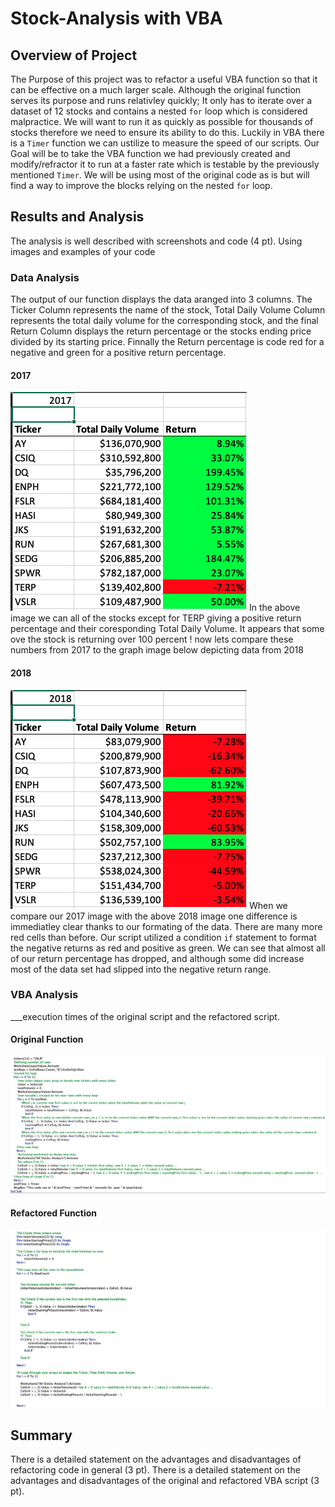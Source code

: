 # Stock-Analysis with VBA 

## Overview of Project
The Purpose of this project was to refactor a useful VBA function so that it can be effective on a much larger scale. Although the original function serves its purpose and runs relativley quickly; It only has to iterate over a dataset of 12 stocks and contains a nested `for` loop which is considered malpractice. We will want to run it as quickly as possible for thousands of stocks therefore we need to ensure its ability to do this. Luckily in VBA there is a `Timer` function we can ustilize to measure the speed of our scripts. Our Goal will be to take the VBA function we had previously created and modify/refractor it to run at a faster rate which is testable by the previously mentioned `Timer`. We will be using most of the original code as is but will find a way to improve the blocks relying on the nested `for` loop.  
## Results and Analysis
The analysis is well described with screenshots and code (4 pt).
Using images and examples of your code
### Data Analysis
The output of our function displays the data aranged into 3 columns. The Ticker Column represents the name of the stock, Total Daily Volume Column represents the total daily volume for the corresponding stock, and the final Return Column displays the return percentage or the stocks ending price divided by its starting price.
Finnally the Return percentage is code red for a negative and green for a positive return percentage.

#### 2017
![alt text](https://github.com/sebcampos/stock-analysis/blob/master/other_pngs/2017.png)
In the above image we can all of the stocks except for TERP giving a positive return percentage and their coresponding Total Daily Volume. It appears that some ove the stock is returning over 100 percent ! now lets compare these numbers from 2017 to the graph image below depicting data from 2018

#### 2018
![alt text](https://github.com/sebcampos/stock-analysis/blob/master/other_pngs/2018.png)
When we compare our 2017 image with the above 2018 image one difference is immediatley clear thanks to our formating of the data. There are many more red cells than before. Our script utilized a condition `if` statement to format the negative returns as red and positive as green. We can see that almost all of our return percentage has dropped, and although some did increase most of the data set had slipped into the negative return range.


### VBA Analysis
___execution times of the original script and the refactored script.
#### Original Function
![alt text](https://github.com/sebcampos/stock-analysis/blob/master/other_pngs/VBA_function.png)
#### Refactored Function
![alt text](https://github.com/sebcampos/stock-analysis/blob/master/other_pngs/VBA_Functionrefactored.png)

## Summary
There is a detailed statement on the advantages and disadvantages of refactoring code in general (3 pt).
There is a detailed statement on the advantages and disadvantages of the original and refactored VBA script (3 pt).